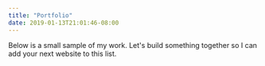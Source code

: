 ```yaml
---
title: "Portfolio"
date: 2019-01-13T21:01:46-08:00
---
```


Below is a small sample of my work. Let's build something together so I can add your next website to this list.
